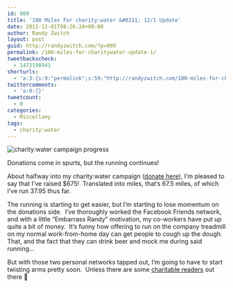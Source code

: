 ```yaml
---
id: 909
title: '100 Miles For charity:water &#8211; 12/1 Update'
date: 2011-12-01T08:26:24+00:00
author: Randy Zwitch
layout: post
guid: http://randyzwitch.com/?p=909
permalink: /100-miles-for-charitywater-update-1/
tweetbackscheck:
  - 1472198941
shorturls:
  - 'a:3:{s:9:"permalink";s:59:"http://randyzwitch.com/100-miles-for-charitywater-update-1/";s:7:"tinyurl";s:26:"http://tinyurl.com/6pxhd23";s:4:"isgd";s:19:"http://is.gd/QihQD6";}'
twittercomments:
  - 'a:0:{}'
tweetcount:
  - 0
categories:
  - Miscellany
tags:
  - charity:water
---
```

<div id="attachment_910" style="width: 551px" class="wp-caption aligncenter">
  <img class="size-full wp-image-910" title="100milesfor-charitywater" src="http://i2.wp.com/randyzwitch.com/wp-content/uploads/2011/12/100milesfor-charitywater.png?fit=541%2C365" alt="charity:water campaign progress" srcset="http://i2.wp.com/randyzwitch.com/wp-content/uploads/2011/12/100milesfor-charitywater.png?w=541 541w, http://i2.wp.com/randyzwitch.com/wp-content/uploads/2011/12/100milesfor-charitywater.png?resize=150%2C101 150w, http://i2.wp.com/randyzwitch.com/wp-content/uploads/2011/12/100milesfor-charitywater.png?resize=300%2C202 300w, http://i2.wp.com/randyzwitch.com/wp-content/uploads/2011/12/100milesfor-charitywater.png?resize=444%2C300 444w" sizes="(max-width: 541px) 100vw, 541px" data-recalc-dims="1" />
  
  <p class="wp-caption-text">
    Donations come in spurts, but the running continues!
  </p>
</div>

About halfway into my charity:water campaign (<a title="100 miles for charity:water" href="http://mycharitywater.org/100milesforcharitywater" target="_blank">donate here</a>), I&#8217;m pleased to say that I&#8217;ve raised $675!  Translated into miles, that&#8217;s 67.5 miles, of which I&#8217;ve run 37.95 thus far.


  


The running is starting to get easier, but I&#8217;m starting to lose momentum on the donations side.  I&#8217;ve thoroughly worked the Facebook Friends network, and with a little &#8220;Embarrass Randy&#8221; motivation, my co-workers have put up quite a bit of money.  It&#8217;s funny how offering to run on the company treadmill on my normal work-from-home day can get people to cough up the dough.  That, and the fact that they can drink beer and mock me during said running&#8230;

But with those two personal networks tapped out, I&#8217;m going to have to start twisting arms pretty soon.  Unless there are some [charitable readers](http://mycharitywater.org/100milesforcharitywater "100 miles for charity:water") out there 🙂